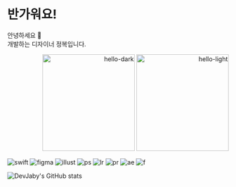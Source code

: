 <!--
**DevJaby/DevJaby** is a ✨ _special_ ✨ repository because its `README.md` (this file) appears on your GitHub profile.

Here are some ideas to get you started:

- 🔭 I’m currently working on ...
- 🌱 I’m currently learning ...
- 👯 I’m looking to collaborate on ...
- 🤔 I’m looking for help with ...
- 💬 Ask me about ...
- 📫 How to reach me: ...
- 😄 Pronouns: ...
- ⚡ Fun fact: ...
-->

# 반가워요!

<p>
  안녕하세요 🤗<br>
  개발하는 디자이너 정복입니다.
  <p align="right">
    <img src="./assets/hello-dark.gif#gh-light-mode-only" alt="hello-dark" height="220" width="210" />
    <img src="./assets/hello-light.gif#gh-dark-mode-only" alt="hello-light" height="220" width="210" />
  </p>
</p>

![swift](https://github.com/DevJaby/DevJaby/assets/161338683/328838d1-e08d-455c-8cc6-44b1657a4179)
![figma](https://github.com/DevJaby/DevJaby/assets/161338683/958b0962-3697-4c84-9d46-e0e183378d7a)
![illust](https://github.com/DevJaby/DevJaby/assets/161338683/d603375b-0d54-497b-ab60-50956cb766bb)
![ps](https://github.com/DevJaby/DevJaby/assets/161338683/a97aa693-c896-4c17-b5c3-5ec360ab1e85)
![lr](https://github.com/DevJaby/DevJaby/assets/161338683/bcf946c8-4504-4553-aea7-a53955fb2eb2)
![pr](https://github.com/DevJaby/DevJaby/assets/161338683/88af0eea-7ef7-450a-adb2-8bc95f550ee0)
![ae](https://github.com/DevJaby/DevJaby/assets/161338683/8c8951b0-e877-404c-ad84-d71bc7b58184)
![f](https://github.com/DevJaby/DevJaby/assets/161338683/493693a3-421b-4cef-872f-d037ff250d9a)

![DevJaby's GitHub stats](https://github-readme-stats.vercel.app/api?username=DevJaby&show_icons=true&theme=dark)
